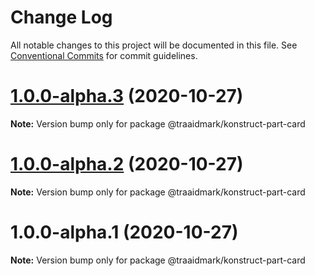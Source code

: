 # Change Log

All notable changes to this project will be documented in this file.
See [Conventional Commits](https://conventionalcommits.org) for commit guidelines.

# [1.0.0-alpha.3](https://github.com/traaidmark/konstruct/compare/@traaidmark/konstruct-part-card@1.0.0-alpha.2...@traaidmark/konstruct-part-card@1.0.0-alpha.3) (2020-10-27)

**Note:** Version bump only for package @traaidmark/konstruct-part-card





# [1.0.0-alpha.2](https://github.com/traaidmark/konstruct/compare/@traaidmark/konstruct-part-card@1.0.0-alpha.1...@traaidmark/konstruct-part-card@1.0.0-alpha.2) (2020-10-27)

**Note:** Version bump only for package @traaidmark/konstruct-part-card





# 1.0.0-alpha.1 (2020-10-27)

**Note:** Version bump only for package @traaidmark/konstruct-part-card
